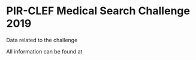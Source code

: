 # PIR-CLEF Medical Search Challenge 2019

Data related to the challenge

All information can be found at <link coming soon>
